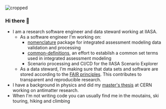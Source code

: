 ![cropped](https://github.com/phackstock/phackstock/assets/20710924/0f716825-985a-4aab-a0c8-3a04bd764a49)

### Hi there 👋

* I am a research software engineer and data steward working at IIASA.
  * As a software engineer I'm working on:
    * [nomenclature](https://github.com/iamconsortium/nomenclature) package for integrated assessment modeling data validation and processing
    * [common-definitions](https://github.com/iamconsortium/common-definitions), an effort to estabilsh a common set terms used in integrated assessment modeling
    * Scenario processing and CI/CD for the IIASA Scenario Explorer 
  * As a data steward, I'm making sure that data sets and software are stored according to the [FAIR principles](https://www.go-fair.org/fair-principles/). This contributes to transparent and reproducible research.
* I have a background in physics and did my [master's thesis](https://repositum.tuwien.at/handle/20.500.12708/1300) at CERN working on antimatter research.
* When I'm not writing code you can usually find me in the moutains, ski touring, hiking and climbing
